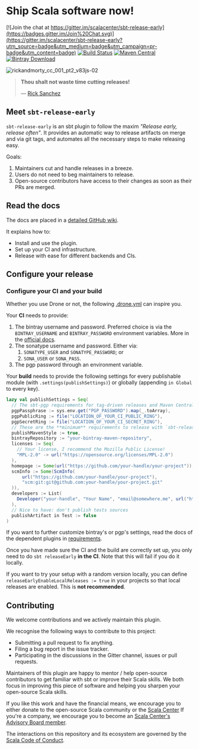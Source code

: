 # Ship Scala software now!
[![Join the chat at https://gitter.im/scalacenter/sbt-release-early](https://badges.gitter.im/Join%20Chat.svg)](https://gitter.im/scalacenter/sbt-release-early?utm_source=badge&utm_medium=badge&utm_campaign=pr-badge&utm_content=badge)
[![Build Status](https://platform-ci.scala-lang.org/api/badges/scalacenter/sbt-release-early/status.svg)](https://platform-ci.scala-lang.org/scalacenter/sbt-release-early)
[![Maven Central](https://img.shields.io/maven-central/v/ch.epfl.scala/sbt-release-early.svg)](https://search.maven.org/#search%7Cga%7C1%7Ca%3A%22sbt-release-early%22)
[![Bintray Download](https://api.bintray.com/packages/scalacenter/sbt-maven-releases/sbt-release-early/images/download.svg) ](https://bintray.com/scalacenter/sbt-maven-releases/sbt-release-early/_latestVersion)

![rickandmorty_cc_001_pt2_v83js-02](https://user-images.githubusercontent.com/2462974/27400541-aa2e8cd6-56c0-11e7-8361-08dec76e1163.jpg)

> **Thou shalt not waste time cutting releases!**
> 
> — [Rick Sanchez](rick)

## Meet `sbt-release-early`

`sbt-release-early` is an sbt plugin to follow the maxim
*"Release early, release often"*. It provides an automatic way to release
artifacts on merge and via git tags, and automates all the necessary steps to
make releasing easy.

Goals:
1. Maintainers cut and handle releases in a breeze.
1. Users do not need to beg maintainers to release.
1. Open-source contributors have access to their changes as soon as their PRs are merged.

## Read the docs

The docs are placed in a [detailed GitHub wiki](https://github.com/scalacenter/sbt-release-early/wiki).

It explains how to:
* Install and use the plugin.
* Set up your CI and infrastructure.
* Release with ease for different backends and CIs.

## Configure your release

### Configure your CI and your build

Whether you use Drone or not, the following [.drone.yml](.drone.yml) can inspire you.

Your **CI** needs to provide:
1. The bintray username and password. Preferred choice is via the `BINTRAY_USERNAME`
and `BINTRAY_PASSWORD` environment variables. More in the [official docs](bintray-publishing).
2. The sonatype username and password. Either via:
    1. `SONATYPE_USER` and `SONATYPE_PASSWORD`; or
    1. `SONA_USER` or `SONA_PASS`.
3. The pgp password through an environment variable.
    
Your **build** needs to provide the following settings for every publishable module
(with `.settings(publishSettings)`) or globally (appending `in Global` to every key).
```scala
lazy val publishSettings = Seq(
  // The sbt-pgp requirements for tag-driven releases and Maven Central sync
  pgpPassphrase := sys.env.get("PGP_PASSWORD").map(_.toArray),
  pgpPublicRing := file("LOCATION_OF_YOUR_CI_PUBLIC_RING"),
  pgpSecretRing := file("LOCATION_OF_YOUR_CI_SECRET_RING"),
  // These are the **minimum** requirements to release with `sbt-release-early`
  publishMavenStyle := true,
  bintrayRepository := "your-bintray-maven-repository",
  licenses := Seq(
    // Your license, I recommend the Mozilla Public License!
    "MPL-2.0" -> url("https://opensource.org/licenses/MPL-2.0")
  ),
  homepage := Some(url("https://github.com/your-handle/your-project")),
  scmInfo := Some(ScmInfo(
      url("https://github.com/your-handle/your-project"),
      "scm:git:git@github.com:your-handle/your-project.git"
  )),
  developers := List(
    Developer("your-handle", "Your Name", "email@somewhere.me", url("https://github.com/your-handle"))
  ),
  // Nice to have: don't publish tests sources
  publishArtifact in Test := false
)
```

If you want to further customize bintray's or pgp's settings, read the docs of the dependent plugins
in [requirements](#requirements).

Once you have made sure the CI and the build are correctly set up, you only need to do
`sbt releaseEarly` **in the CI**. Note that this will fail if you do it locally.

If you want to try your setup with a random version locally, you can
define `releaseEarlyEnableLocalReleases := true` in your projects so that local releases are enabled.
This is **not recommended**.

## Contributing

We welcome contributions and we actively maintain this plugin.

We recognise the following ways to contribute to this project:
* Submitting a pull request to fix anything.
* Filing a bug report in the issue tracker.
* Participating in the discussions in the Gitter channel, issues or pull requests.

Maintainers of this plugin are happy to mentor / help open-source contributors to get familiar with
sbt or improve their Scala skills. We both focus in improving this piece of
software and helping you sharpen your open-source Scala skills.

If you like this work and have the financial means, we encourage you to either donate to the
open-source Scala community or the [Scala Center](https://scala.epfl.ch)
If you're a company, we encourage you to become an [Scala Center's Advisory Board member](scalacenter).

The interactions on this repository and its ecosystem are governed by the [Scala Code of Conduct](https://www.scala-lang.org/conduct.html).

[sbtdynver]: https://github.com/dwijnand/sbt-dynver
[sbtpgp]: https://github.com/sbt/sbt-pgp
[sbtbintray]: https://github.com/sbt/sbt-bintray
[bintray]: https://github.com/sbt/sbt-bintray
[sonatype]: https://www.sonatype.com/
[rick]: https://www.google.ch/url?sa=t&rct=j&q=&esrc=s&source=web&cd=2&cad=rja&uact=8&ved=0ahUKEwilmJf3yc_UAhVFvhQKHVO2DwgQFgg3MAE&url=https%3A%2F%2Fen.wikipedia.org%2Fwiki%2FRick_Sanchez_(Rick_and_Morty)&usg=AFQjCNEalPWcD1EFtXjxxghoVHIAo4gy1Q
[bintray-publishing]: https://github.com/sbt/sbt-bintray#publishing
[semver]: http://semver.org/
[scalacenter]: https://scala.epfl.ch/faqs.html
